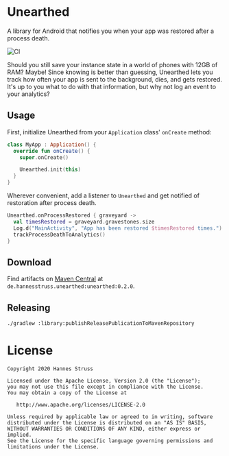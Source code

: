# Unearthed

A library for Android that notifies you when your app was restored after a
process death.

![CI](https://github.com/hannesstruss/unearthed/workflows/CI/badge.svg)

Should you still save your instance state in a world of phones with 12GB of
RAM? Maybe! Since knowing is better than guessing, Unearthed lets you track how
often your app is sent to the background, dies, and gets restored. It's up to
you what to do with that information, but why not log an event to your
analytics?


## Usage

First, initialize Unearthed from your `Application` class' `onCreate` method:

```kotlin
class MyApp : Application() {
  override fun onCreate() {
    super.onCreate()

    Unearthed.init(this)
  }
}
```

Wherever convenient, add a listener to `Unearthed` and get notified of
restoration after process death.

```kotlin
Unearthed.onProcessRestored { graveyard ->
  val timesRestored = graveyard.gravestones.size
  Log.d("MainActivity", "App has been restored $timesRestored times.")
  trackProcessDeathToAnalytics()
}
```

## Download

Find artifacts on [Maven
Central](https://search.maven.org/search?q=de.hannesstruss.unearthed)
at `de.hannesstruss.unearthed:unearthed:0.2.0`.

## Releasing

    ./gradlew :library:publishReleasePublicationToMavenRepository


# License

    Copyright 2020 Hannes Struss
    
    Licensed under the Apache License, Version 2.0 (the "License");
    you may not use this file except in compliance with the License.
    You may obtain a copy of the License at
    
       http://www.apache.org/licenses/LICENSE-2.0
    
    Unless required by applicable law or agreed to in writing, software
    distributed under the License is distributed on an "AS IS" BASIS,
    WITHOUT WARRANTIES OR CONDITIONS OF ANY KIND, either express or implied.
    See the License for the specific language governing permissions and
    limitations under the License.

[twitter-debate]: https://twitter.com/hannesstruss/status/1107331345762734082
